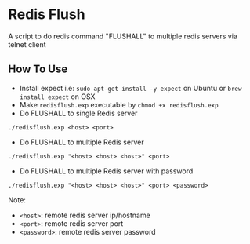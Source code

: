 # Redis Flush

A script to do redis command "FLUSHALL" to multiple redis servers via telnet client

## How To Use

- Install expect i.e: `sudo apt-get install -y expect` on Ubuntu or `brew install expect` on OSX
- Make `redisflush.exp` executable by `chmod +x redisflush.exp`
- Do FLUSHALL to single Redis server 

```
./redisflush.exp <host> <port>
```

- Do FLUSHALL to multiple Redis server

```
./redisflush.exp "<host> <host> <host>" <port>
```

- Do FLUSHALL to multiple Redis server with password 

```
./redisflush.exp "<host> <host> <host>" <port> <password>
```

Note: 

- `<host>`: remote redis server ip/hostname
- `<port>`: remote redis server port
- `<password>`: remote redis server password

